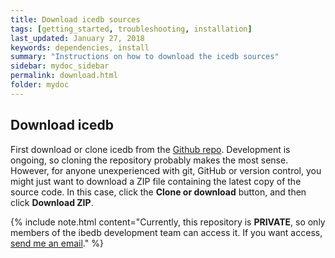 ```yaml
---
title: Download icedb sources
tags: [getting_started, troubleshooting, installation]
last_updated: January 27, 2018
keywords: dependencies, install
summary: "Instructions on how to download the icedb sources"
sidebar: mydoc_sidebar
permalink: download.html
folder: mydoc
---
```


## Download icedb

First download or clone icedb from the [Github repo](https://github.com/rhoneyager/libicedb). Development is ongoing, so cloning the repository probably makes the most sense. However, for anyone unexperienced with git, GitHub or version control, you might just want to download a ZIP file containing the latest copy of the source code. In this case, click the **Clone or download** button, and then click **Download ZIP**.

{% include note.html content="Currently, this repository is **PRIVATE**, so only members of the ibedb development team can access it. If you want access, [send me an email](mailto:ryan@honeyager.info)." %}


